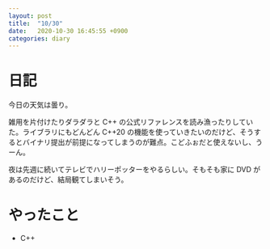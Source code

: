 ```yaml
---
layout: post
title:  "10/30"
date:   2020-10-30 16:45:55 +0900
categories: diary
---
```

# 日記

今日の天気は曇り。

雑用を片付けたりダラダラと C++ の公式リファレンスを読み漁ったりしていた。ライブラリにもどんどん C++20 の機能を使っていきたいのだけど、そうするとバイナリ提出が前提になってしまうのが難点。こどふぉだと使えないし、うーん。

夜は先週に続いてテレビでハリーポッターをやるらしい。そもそも家に DVD があるのだけど、結局観てしまいそう。

# やったこと

- C++